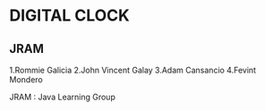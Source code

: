 # DIGITAL CLOCK
## JRAM

1.Rommie Galicia
2.John Vincent Galay
3.Adam Cansancio
4.Fevint Mondero

JRAM : Java Learning Group
